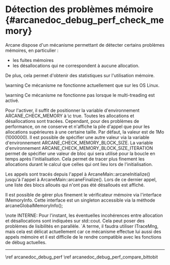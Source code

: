 # Détection des problèmes mémoire {#arcanedoc_debug_perf_check_memory}

Arcane dispose d'un mécanisme permettant de détecter certains problèmes
mémoires, en particulier :
- les fuites mémoires
- les désallocations qui ne correspondent à aucune allocation.

De plus, cela permet d'obtenir des statistiques sur l'utilisation
mémoire.

\warning Ce mécanisme ne fonctionne actuellement que sur les OS Linux.

\warning Ce mécanisme ne fonctionne pas lorsque le multi-treading est activé.

Pour l'activer, il suffit de positionner la variable d'environnement
ARCANE_CHECK_MEMORY à \c true. Toutes les allocations et désallocations
sont tracées. Cependant, pour des problèmes de performance, on ne
conserve et n'affiche la pile d'appel que pour les allocations supérieures
à une certaine taille. Par défaut, la valeur est de 1Mo (1000000). Il est possible
de spécifier une autre valeur via la variable d'environnement
ARCANE_CHECK_MEMORY_BLOCK_SIZE. La variable d'environnement
ARCANE_CHECK_MEMORY_BLOCK_SIZE_ITERATION permet de spécifier une valeur
de bloc qui sera utilisé pour la boucle en temps après
l'initialisation. Cela permet de tracer plus finement les allocations
durant le calcul que celles qui ont lieu lors de l'initialisation.

Les appels sont tracés depuis l'appel à ArcaneMain::arcaneInitialize()
jusqu'à l'appel à ArcaneMain::arcaneFinalize(). Lors de ce dernier appel,
une liste des blocs alloués qui n'ont pas été désalloués est affiché.

Il est possible de gérer plus finement le vérificateur mémoire
via l'interface IMemoryInfo. Cette interface est un singleton accessible
via la méthode arcaneGlobalMemoryInfo();

\note INTERNE: Pour l'instant, les éventuelles incohérences entre allocation
et désallocations sont indiquées sur std::cout. Cela peut poser des problèmes
de lisibilités en parallèle. \`A terme, il faudra utiliser ITraceMng, mais
cela est délicat actuellement car ce mécanisme effectue lui aussi des
appels mémoire et il est difficile de le rendre compatible avec les fonctions
de débug actuelles.


____

<div class="section_buttons">
<span class="back_section_button">
\ref arcanedoc_debug_perf
</span>
<span class="next_section_button">
\ref arcanedoc_debug_perf_compare_bittobit
</span>
</div>
